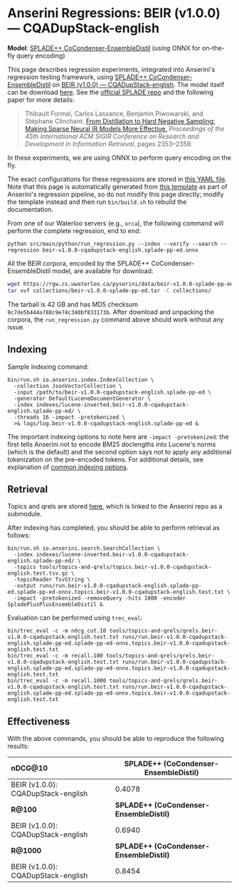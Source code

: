 # Anserini Regressions: BEIR (v1.0.0) &mdash; CQADupStack-english

**Model**: [SPLADE++ CoCondenser-EnsembleDistil](https://arxiv.org/abs/2205.04733) (using ONNX for on-the-fly query encoding)

This page describes regression experiments, integrated into Anserini's regression testing framework, using [SPLADE++ CoCondenser-EnsembleDistil](https://arxiv.org/abs/2205.04733) on [BEIR (v1.0.0) &mdash; CQADupStack-english](http://beir.ai/).
The model itself can be download [here](https://huggingface.co/naver/splade-cocondenser-ensembledistil).
See the [official SPLADE repo](https://github.com/naver/splade) and the following paper for more details:

> Thibault Formal, Carlos Lassance, Benjamin Piwowarski, and Stéphane Clinchant. [From Distillation to Hard Negative Sampling: Making Sparse Neural IR Models More Effective.](https://dl.acm.org/doi/10.1145/3477495.3531857) _Proceedings of the 45th International ACM SIGIR Conference on Research and Development in Information Retrieval_, pages 2353–2359.

In these experiments, we are using ONNX to perform query encoding on the fly.

The exact configurations for these regressions are stored in [this YAML file](../../src/main/resources/regression/beir-v1.0.0-cqadupstack-english.splade-pp-ed.onnx.yaml).
Note that this page is automatically generated from [this template](../../src/main/resources/docgen/templates/beir-v1.0.0-cqadupstack-english.splade-pp-ed.onnx.template) as part of Anserini's regression pipeline, so do not modify this page directly; modify the template instead and then run `bin/build.sh` to rebuild the documentation.

From one of our Waterloo servers (e.g., `orca`), the following command will perform the complete regression, end to end:

```
python src/main/python/run_regression.py --index --verify --search --regression beir-v1.0.0-cqadupstack-english.splade-pp-ed.onnx
```

All the BEIR corpora, encoded by the SPLADE++ CoCondenser-EnsembleDistil model, are available for download:

```bash
wget https://rgw.cs.uwaterloo.ca/pyserini/data/beir-v1.0.0-splade-pp-ed.tar -P collections/
tar xvf collections/beir-v1.0.0-splade-pp-ed.tar -C collections/
```

The tarball is 42 GB and has MD5 checksum `9c7de5b444a788c9e74c340bf833173b`.
After download and unpacking the corpora, the `run_regression.py` command above should work without any issue.

## Indexing

Sample indexing command:

```
bin/run.sh io.anserini.index.IndexCollection \
  -collection JsonVectorCollection \
  -input /path/to/beir-v1.0.0-cqadupstack-english.splade-pp-ed \
  -generator DefaultLuceneDocumentGenerator \
  -index indexes/lucene-inverted.beir-v1.0.0-cqadupstack-english.splade-pp-ed/ \
  -threads 16 -impact -pretokenized \
  >& logs/log.beir-v1.0.0-cqadupstack-english.splade-pp-ed &
```

The important indexing options to note here are `-impact -pretokenized`: the first tells Anserini not to encode BM25 doclengths into Lucene's norms (which is the default) and the second option says not to apply any additional tokenization on the pre-encoded tokens.
For additional details, see explanation of [common indexing options](../../docs/common-indexing-options.md).

## Retrieval

Topics and qrels are stored [here](https://github.com/castorini/anserini-tools/tree/master/topics-and-qrels), which is linked to the Anserini repo as a submodule.

After indexing has completed, you should be able to perform retrieval as follows:

```
bin/run.sh io.anserini.search.SearchCollection \
  -index indexes/lucene-inverted.beir-v1.0.0-cqadupstack-english.splade-pp-ed/ \
  -topics tools/topics-and-qrels/topics.beir-v1.0.0-cqadupstack-english.test.tsv.gz \
  -topicReader TsvString \
  -output runs/run.beir-v1.0.0-cqadupstack-english.splade-pp-ed.splade-pp-ed-onnx.topics.beir-v1.0.0-cqadupstack-english.test.txt \
  -impact -pretokenized -removeQuery -hits 1000 -encoder SpladePlusPlusEnsembleDistil &
```

Evaluation can be performed using `trec_eval`:

```
bin/trec_eval -c -m ndcg_cut.10 tools/topics-and-qrels/qrels.beir-v1.0.0-cqadupstack-english.test.txt runs/run.beir-v1.0.0-cqadupstack-english.splade-pp-ed.splade-pp-ed-onnx.topics.beir-v1.0.0-cqadupstack-english.test.txt
bin/trec_eval -c -m recall.100 tools/topics-and-qrels/qrels.beir-v1.0.0-cqadupstack-english.test.txt runs/run.beir-v1.0.0-cqadupstack-english.splade-pp-ed.splade-pp-ed-onnx.topics.beir-v1.0.0-cqadupstack-english.test.txt
bin/trec_eval -c -m recall.1000 tools/topics-and-qrels/qrels.beir-v1.0.0-cqadupstack-english.test.txt runs/run.beir-v1.0.0-cqadupstack-english.splade-pp-ed.splade-pp-ed-onnx.topics.beir-v1.0.0-cqadupstack-english.test.txt
```

## Effectiveness

With the above commands, you should be able to reproduce the following results:

| **nDCG@10**                                                                                                  | **SPLADE++ (CoCondenser-EnsembleDistil)**|
|:-------------------------------------------------------------------------------------------------------------|-----------|
| BEIR (v1.0.0): CQADupStack-english                                                                           | 0.4078    |
| **R@100**                                                                                                    | **SPLADE++ (CoCondenser-EnsembleDistil)**|
| BEIR (v1.0.0): CQADupStack-english                                                                           | 0.6940    |
| **R@1000**                                                                                                   | **SPLADE++ (CoCondenser-EnsembleDistil)**|
| BEIR (v1.0.0): CQADupStack-english                                                                           | 0.8454    |
